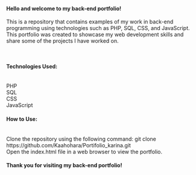 <h4>Hello and welcome to my back-end portfolio!</h4>
<p>
This is a repository that contains examples of my work in back-end programming using technologies such as PHP, SQL, CSS, and JavaScript. This portfolio was created to showcase my web development skills and share some of the projects I have worked on.
</p><br>
<h4>Technologies Used:</h4>
<br>
PHP
<br>
SQL
<br>
CSS
<br>
JavaScript
<br>
<h4>How to Use:</h4>
<br>
Clone the repository using the following command:
git clone https://github.com/Kaahohara/Portifolio_karina.git
<br>
Open the index.html file in a web browser to view the portfolio.
<br>
<h4>Thank you for visiting my back-end portfolio!</h4>



